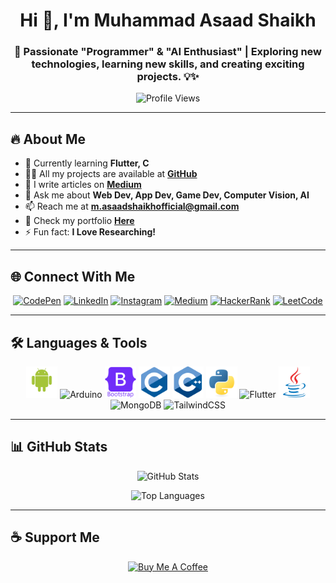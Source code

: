 <h1 align="center">Hi 👋, I'm Muhammad Asaad Shaikh</h1>
<h3 align="center">🚀 Passionate "Programmer" & "AI Enthusiast" | Exploring new technologies, learning new skills, and creating exciting projects. 💡✨</h3>

<p align="center">
  <img src="https://komarev.com/ghpvc/?username=mas-universal-developer&label=Profile%20views&color=0e75b6&style=flat" alt="Profile Views" />
</p>

---

## 🔥 About Me
- 🌱 Currently learning **Flutter, C**
- 👨‍💻 All my projects are available at **[GitHub](https://github.com/mas-universal-developer)**
- 📝 I write articles on **[Medium](https://medium.com/@creativefusionstore)**
- 💬 Ask me about **Web Dev, App Dev, Game Dev, Computer Vision, AI**
- 📫 Reach me at **m.asaadshaikhofficial@gmail.com**
- 📄 Check my portfolio **[Here](https://muhammad-asaad-shaikh-portfolio.netlify.app/)**
- ⚡ Fun fact: **I Love Researching!**

---

## 🌐 Connect With Me
<p align="center">
  <a href="https://codepen.io/code_with_max" target="_blank"><img src="https://raw.githubusercontent.com/rahuldkjain/github-profile-readme-generator/master/src/images/icons/Social/codepen.svg" alt="CodePen" height="30" width="40" /></a>
  <a href="https://linkedin.com/in/muhammad-asaad-shaikh" target="_blank"><img src="https://raw.githubusercontent.com/rahuldkjain/github-profile-readme-generator/master/src/images/icons/Social/linked-in-alt.svg" alt="LinkedIn" height="30" width="40" /></a>
  <a href="https://instagram.com/itsmas.official" target="_blank"><img src="https://raw.githubusercontent.com/rahuldkjain/github-profile-readme-generator/master/src/images/icons/Social/instagram.svg" alt="Instagram" height="30" width="40" /></a>
  <a href="https://medium.com/@codewithmax" target="_blank"><img src="https://raw.githubusercontent.com/rahuldkjain/github-profile-readme-generator/master/src/images/icons/Social/medium.svg" alt="Medium" height="30" width="40" /></a>
  <a href="https://www.hackerrank.com/codewithmax" target="_blank"><img src="https://raw.githubusercontent.com/rahuldkjain/github-profile-readme-generator/master/src/images/icons/Social/hackerrank.svg" alt="HackerRank" height="30" width="40" /></a>
  <a href="https://www.leetcode.com/codewithmax" target="_blank"><img src="https://raw.githubusercontent.com/rahuldkjain/github-profile-readme-generator/master/src/images/icons/Social/leet-code.svg" alt="LeetCode" height="30" width="40" /></a>
</p>

---

## 🛠 Languages & Tools
<p align="center">
  <img src="https://raw.githubusercontent.com/devicons/devicon/master/icons/android/android-original-wordmark.svg" alt="Android" width="50" height="50"/>
  <img src="https://cdn.worldvectorlogo.com/logos/arduino-1.svg" alt="Arduino" width="50" height="50"/>
  <img src="https://raw.githubusercontent.com/devicons/devicon/master/icons/bootstrap/bootstrap-plain-wordmark.svg" alt="Bootstrap" width="50" height="50"/>
  <img src="https://raw.githubusercontent.com/devicons/devicon/master/icons/c/c-original.svg" alt="C" width="50" height="50"/>
  <img src="https://raw.githubusercontent.com/devicons/devicon/master/icons/cplusplus/cplusplus-original.svg" alt="C++" width="50" height="50"/>
  <img src="https://raw.githubusercontent.com/devicons/devicon/master/icons/python/python-original.svg" alt="Python" width="50" height="50"/>
  <img src="https://www.vectorlogo.zone/logos/flutterio/flutterio-icon.svg" alt="Flutter" width="50" height="50"/>
  <img src="https://raw.githubusercontent.com/devicons/devicon/master/icons/java/java-original.svg" alt="Java" width="50" height="50"/>
  <img src="https://www.vectorlogo.zone/logos/mongodb/mongodb-ar21.svg" alt="MongoDB" width="50" height="50"/>
  <img src="https://www.vectorlogo.zone/logos/tailwindcss/tailwindcss-icon.svg" alt="TailwindCSS" width="50" height="50"/>
</p>

---

## 📊 GitHub Stats
<p align="center">
  <img src="https://github-readme-stats.vercel.app/api?username=mas-universal-developer&show_icons=true&theme=radical" alt="GitHub Stats" />
</p>

<p align="center">
  <img src="https://github-readme-stats.vercel.app/api/top-langs?username=mas-universal-developer&show_icons=true&layout=compact&theme=radical" alt="Top Languages" />
</p>

---

## ☕ Support Me
<p align="center">
  <a href="https://www.buymeacoffee.com/code_with_max">
    <img src="https://cdn.buymeacoffee.com/buttons/v2/default-yellow.png" height="50" width="210" alt="Buy Me A Coffee" />
  </a>
</p>
